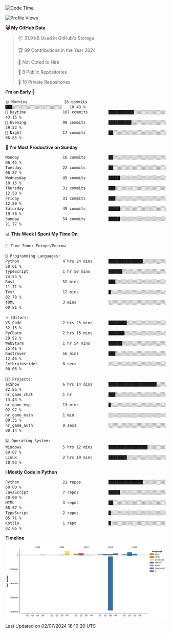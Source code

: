 <!--START_SECTION:waka-->
![Code Time](http://img.shields.io/badge/Code%20Time-384%20hrs%2043%20mins-blue)

![Profile Views](http://img.shields.io/badge/Profile%20Views-0-blue)

**🐱 My GitHub Data** 

> 📦 31.9 kB Used in GitHub's Storage 
 > 
> 🏆 89 Contributions in the Year 2024
 > 
> 🚫 Not Opted to Hire
 > 
> 📜 8 Public Repositories 
 > 
> 🔑 18 Private Repositories 
 > 
**I'm an Early 🐤** 

```text
🌞 Morning                26 commits          ███░░░░░░░░░░░░░░░░░░░░░░   10.48 % 
🌆 Daytime                107 commits         ███████████░░░░░░░░░░░░░░   43.15 % 
🌃 Evening                98 commits          ██████████░░░░░░░░░░░░░░░   39.52 % 
🌙 Night                  17 commits          ██░░░░░░░░░░░░░░░░░░░░░░░   06.85 % 
```
📅 **I'm Most Productive on Sunday** 

```text
Monday                   16 commits          ██░░░░░░░░░░░░░░░░░░░░░░░   06.45 % 
Tuesday                  22 commits          ██░░░░░░░░░░░░░░░░░░░░░░░   08.87 % 
Wednesday                45 commits          █████░░░░░░░░░░░░░░░░░░░░   18.15 % 
Thursday                 31 commits          ███░░░░░░░░░░░░░░░░░░░░░░   12.50 % 
Friday                   31 commits          ███░░░░░░░░░░░░░░░░░░░░░░   12.50 % 
Saturday                 49 commits          █████░░░░░░░░░░░░░░░░░░░░   19.76 % 
Sunday                   54 commits          █████░░░░░░░░░░░░░░░░░░░░   21.77 % 
```


📊 **This Week I Spent My Time On** 

```text
🕑︎ Time Zone: Europe/Moscow

💬 Programming Languages: 
Python                   4 hrs 24 mins       ███████████████░░░░░░░░░░   58.61 % 
TypeScript               1 hr 50 mins        ██████░░░░░░░░░░░░░░░░░░░   24.54 % 
Rust                     52 mins             ███░░░░░░░░░░░░░░░░░░░░░░   11.71 % 
Text                     12 mins             █░░░░░░░░░░░░░░░░░░░░░░░░   02.78 % 
TOML                     3 mins              ░░░░░░░░░░░░░░░░░░░░░░░░░   00.81 % 

🔥 Editors: 
VS Code                  2 hrs 25 mins       ████████░░░░░░░░░░░░░░░░░   32.15 % 
PyCharm                  2 hrs 15 mins       ███████░░░░░░░░░░░░░░░░░░   29.92 % 
WebStorm                 1 hr 54 mins        ██████░░░░░░░░░░░░░░░░░░░   25.41 % 
Rustrover                56 mins             ███░░░░░░░░░░░░░░░░░░░░░░   12.46 % 
Jetbrainsrider           0 secs              ░░░░░░░░░░░░░░░░░░░░░░░░░   00.06 % 

🐱‍💻 Projects: 
axShow                   6 hrs 14 mins       █████████████████████░░░░   82.86 % 
hr_game_chat             1 hr                ███░░░░░░░░░░░░░░░░░░░░░░   13.43 % 
hr_game_mvp              13 mins             █░░░░░░░░░░░░░░░░░░░░░░░░   02.97 % 
hr_game_main             1 min               ░░░░░░░░░░░░░░░░░░░░░░░░░   00.35 % 
hr_game_auth             0 secs              ░░░░░░░░░░░░░░░░░░░░░░░░░   00.14 % 

💻 Operating System: 
Windows                  5 hrs 12 mins       █████████████████░░░░░░░░   69.07 % 
Linux                    2 hrs 19 mins       ████████░░░░░░░░░░░░░░░░░   30.93 % 
```

**I Mostly Code in Python** 

```text
Python                   21 repos            ███████████████░░░░░░░░░░   60.00 % 
JavaScript               7 repos             █████░░░░░░░░░░░░░░░░░░░░   20.00 % 
HTML                     3 repos             ██░░░░░░░░░░░░░░░░░░░░░░░   08.57 % 
TypeScript               2 repos             █░░░░░░░░░░░░░░░░░░░░░░░░   05.71 % 
Kotlin                   1 repo              █░░░░░░░░░░░░░░░░░░░░░░░░   02.86 % 
```



**Timeline**

![Lines of Code chart](https://raw.githubusercontent.com/adlemx/adlemx/main/assets/bar_graph.png)


 Last Updated on 02/07/2024 18:10:20 UTC
<!--END_SECTION:waka-->
